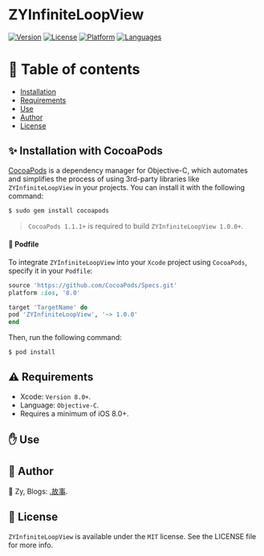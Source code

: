 # ZYInfiniteLoopView

[![Version](https://img.shields.io/cocoapods/v/ZYInfiniteLoopView.svg?style=flat)](http://cocoapods.org/pods/ZYInfiniteLoopView)
[![License](https://img.shields.io/cocoapods/l/ZYInfiniteLoopView.svg?style=flat)](http://cocoapods.org/pods/ZYInfiniteLoopView)
[![Platform](https://img.shields.io/badge/platform-iOS%208%2B-blue.svg?style=flat)](http://cocoapods.org/pods/ZYInfiniteLoopView)
[![Languages](https://img.shields.io/badge/language-Objective--C-FF69B4.svg?style=plastic)](#)

# 💖 Table of contents
* [Installation](#-installation-with-cocoapods)
* [Requirements](#️-requirements)
* [Use](#-use)
* [Author](#-author)
* [License](#--license)

## ✨ Installation with CocoaPods

[CocoaPods](http://cocoapods.org) is a dependency manager for Objective-C, which automates and simplifies the process of using 3rd-party libraries like `ZYInfiniteLoopView` in your projects. You can install it with the following command:

```bash
$ sudo gem install cocoapods
```

> `CocoaPods 1.1.1+` is required to build `ZYInfiniteLoopView 1.0.0+`.

#### 📃 Podfile

To integrate `ZYInfiniteLoopView` into your `Xcode` project using `CocoaPods`, specify it in your `Podfile`:

```ruby
source 'https://github.com/CocoaPods/Specs.git'
platform :ios, '8.0'

target 'TargetName' do
pod 'ZYInfiniteLoopView', '~> 1.0.0'
end
```

Then, run the following command:

```bash
$ pod install
```

## ⚠️ Requirements

* Xcode: `Version 8.0+`.
* Language: `Objective-C`.
* Requires a minimum of iOS 8.0+.

## ✋ Use

## 👑 Author

👱 Zy, Blogs: [.故事](http://www.cnblogs.com/Zy-iOS-GS/).

## 🔑  License

`ZYInfiniteLoopView` is available under the `MIT` license. See the LICENSE file for more info.
